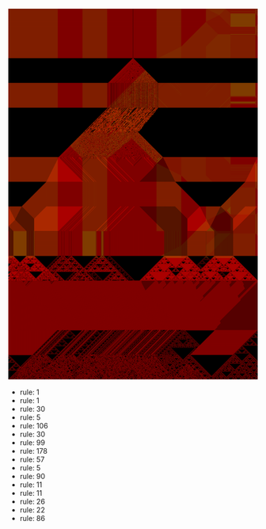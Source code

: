 ![photo](./output.png) 
 * rule: 1
* rule: 1
* rule: 30
* rule: 5
* rule: 106
* rule: 30
* rule: 99
* rule: 178
* rule: 57
* rule: 5
* rule: 90
* rule: 11
* rule: 11
* rule: 26
* rule: 22
* rule: 86
